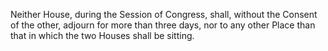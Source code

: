 Neither House, during the Session of Congress, shall, without the Consent of the other, adjourn for more than three days, nor to any other Place than that in which the two Houses shall be sitting.

